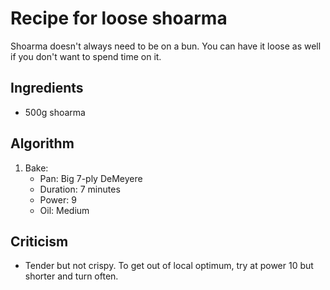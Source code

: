 Recipe for loose shoarma
========================
Shoarma doesn't always need to be on a bun. You can have it loose as well if you don't want to spend time on it.

Ingredients
-----------
- 500g shoarma

Algorithm
---------
1. Bake:
	- Pan: Big 7-ply DeMeyere
	- Duration: 7 minutes
	- Power: 9
	- Oil: Medium

Criticism
---------
- Tender but not crispy. To get out of local optimum, try at power 10 but shorter and turn often.